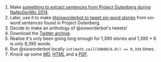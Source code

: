 1. Make [something to extract sentences from Project Gutenberg during NaNoGenMo 2014](https://github.com/dariusk/NaNoGenMo-2014/issues/116).
2. Later, use it to make [@sixworderbot to tweet six-word stories](https://twitter.com/sixworderbot) from six-word sentences found in Project Gutenberg.
3. Decide to make an anthology of @sixworderbot's tweets!
4. Download the [Twitter archive](https://hugovk.github.io/randomsentencebot/).
5. Realise it's only been going long enough for 1,390 stories and 1,390 * 6 is only 8,390 words.
6. Run @sixworderbot locally `int(math.ceil(50000/6.0)) == 8,334` times.
7. Knock up some [MD](https://github.com/hugovk/NaNoGenMo-2015/blob/gh-pages/8334/8334.md), [HTML](https://hugovk.github.io/NaNoGenMo-2015/8334/8334.html) and a [PDF](https://hugovk.github.io/NaNoGenMo-2015/8334/8334.pdf).
